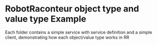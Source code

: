 # RobotRaconteur object type and value type Example
Each folder contains a simple service with service definition and a simple client, demonstrating how each object/value type works in RR
